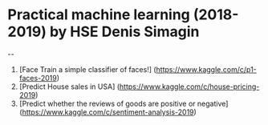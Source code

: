 # Practical machine learning (2018-2019) by HSE Denis Simagin
--
1. [Face Train a simple classifier of faces!] (https://www.kaggle.com/c/p1-faces-2019)
2. [Predict House sales in USA] (https://www.kaggle.com/c/house-pricing-2019)
3. [Predict whether the reviews of goods are positive or negative] (https://www.kaggle.com/c/sentiment-analysis-2019)
